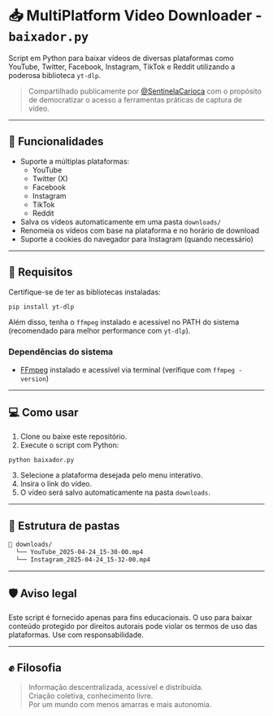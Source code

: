 
# 📥 MultiPlatform Video Downloader - `baixador.py`

Script em Python para baixar vídeos de diversas plataformas como YouTube, Twitter, Facebook, Instagram, TikTok e Reddit utilizando a poderosa biblioteca `yt-dlp`.

> Compartilhado publicamente por [@SentinelaCarioca](https://x.com/SentinelaCarioca) com o propósito de democratizar o acesso a ferramentas práticas de captura de vídeo.

---

## 🚀 Funcionalidades

- Suporte a múltiplas plataformas:
  - YouTube
  - Twitter (X)
  - Facebook
  - Instagram
  - TikTok
  - Reddit
- Salva os vídeos automaticamente em uma pasta `downloads/`
- Renomeia os vídeos com base na plataforma e no horário de download
- Suporte a cookies do navegador para Instagram (quando necessário)

---

## 🧠 Requisitos

Certifique-se de ter as bibliotecas instaladas:

```bash
pip install yt-dlp
```

Além disso, tenha o `ffmpeg` instalado e acessível no PATH do sistema (recomendado para melhor performance com `yt-dlp`).

### Dependências do sistema

- [FFmpeg](https://ffmpeg.org/download.html) instalado e acessível via terminal (verifique com `ffmpeg -version`)

---

## 💻 Como usar

1. Clone ou baixe este repositório.
2. Execute o script com Python:

```bash
python baixador.py
```

3. Selecione a plataforma desejada pelo menu interativo.
4. Insira o link do vídeo.
5. O vídeo será salvo automaticamente na pasta `downloads`.

---

## 📁 Estrutura de pastas

```bash
📂 downloads/
  └── YouTube_2025-04-24_15-30-00.mp4
  └── Instagram_2025-04-24_15-32-00.mp4
```

---

## 🛡️ Aviso legal

Este script é fornecido apenas para fins educacionais. O uso para baixar conteúdo protegido por direitos autorais pode violar os termos de uso das plataformas. Use com responsabilidade.

---

## ✊ Filosofia

> Informação descentralizada, acessível e distribuída.  
> Criação coletiva, conhecimento livre.  
> Por um mundo com menos amarras e mais autonomia.
